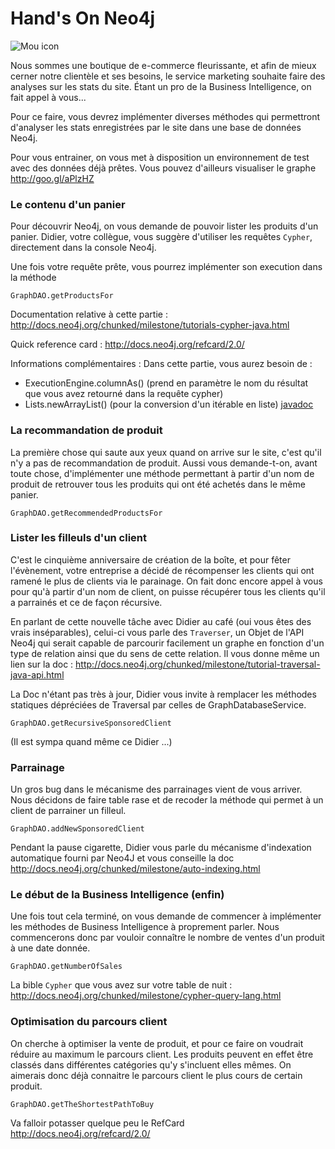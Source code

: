 Hand's On Neo4j
=========

![Mou icon](http://upload.wikimedia.org/wikipedia/en/4/4a/Neo4j.jpg)

Nous sommes une boutique de e-commerce fleurissante, et afin de mieux cerner notre clientèle et ses besoins, le service marketing souhaite faire des analyses sur les stats du site.
Étant un pro de la Business Intelligence, on fait appel à vous...

Pour ce faire, vous devrez implémenter diverses méthodes qui permettront d'analyser les stats enregistrées par le site dans une base de données Neo4j.

Pour vous entrainer, on vous met à disposition un environnement de test avec des données déjà prêtes.
Vous pouvez d'ailleurs visualiser le graphe <http://goo.gl/aPlzHZ>

### Le contenu d'un panier

Pour découvrir Neo4j, on vous demande de pouvoir lister les produits d'un panier. Didier, votre collègue, vous suggère d'utiliser les requêtes `Cypher`, directement dans la console Neo4j.

Une fois votre requête prête, vous pourrez implémenter son execution dans la méthode

	GraphDAO.getProductsFor

Documentation relative à cette partie : <http://docs.neo4j.org/chunked/milestone/tutorials-cypher-java.html>

Quick reference card : <http://docs.neo4j.org/refcard/2.0/>

Informations complémentaires : Dans cette partie, vous aurez besoin de :
* ExecutionEngine.columnAs() (prend en paramètre le nom du résultat que vous avez retourné dans la requête cypher)
* Lists.newArrayList() (pour la conversion d'un itérable en liste) [javadoc](http://docs.guava-libraries.googlecode.com/git/javadoc/com/google/common/collect/Lists.html#newArrayList%28java.lang.Iterable%29)

### La recommandation de produit

La première chose qui saute aux yeux quand on arrive sur le site, c'est qu'il n'y a pas de recommandation de produit. Aussi vous demande-t-on, avant toute chose, d'implémenter une méthode permettant à partir d'un nom de produit de retrouver tous les produits qui ont été achetés dans le même panier. 

	GraphDAO.getRecommendedProductsFor

### Lister les filleuls d'un client

C'est le cinquième anniversaire de création de la boîte, et pour fêter l'évènement, votre entreprise a décidé de récompenser les clients qui ont ramené le plus de clients via le parainage.
On fait donc encore appel à vous pour qu'à partir d'un nom de client, on puisse récupérer tous les clients qu'il a parrainés et ce de façon récursive.

En parlant de cette nouvelle tâche avec Didier au café (oui vous êtes des vrais inséparables), celui-ci vous parle des `Traverser`, un Objet de l'API Neo4j qui serait capable de parcourir facilement un graphe en fonction d'un type de relation ainsi que du sens de cette relation.
Il vous donne même un lien sur la doc : <http://docs.neo4j.org/chunked/milestone/tutorial-traversal-java-api.html>

La Doc n'étant pas très à jour, Didier vous invite à remplacer les méthodes statiques dépréciées de Traversal par celles de GraphDatabaseService.

	GraphDAO.getRecursiveSponsoredClient

(Il est sympa quand même ce Didier ...)


### Parrainage

Un gros bug dans le mécanisme des parrainages vient de vous arriver. Nous décidons de faire table rase et de recoder la méthode qui permet à un client de parrainer un filleul.

    GraphDAO.addNewSponsoredClient

Pendant la pause cigarette, Didier vous parle du mécanisme d'indexation automatique fourni par Neo4J et vous conseille la doc <http://docs.neo4j.org/chunked/milestone/auto-indexing.html>


### Le début de la Business Intelligence (enfin)

Une fois tout cela terminé, on vous demande de commencer à implémenter les méthodes de Business Intelligence à proprement parler. Nous commencerons donc par vouloir connaître le nombre de ventes d'un produit à une date donnée.

	GraphDAO.getNumberOfSales

La bible `Cypher` que vous avez sur votre table de nuit : <http://docs.neo4j.org/chunked/milestone/cypher-query-lang.html>


### Optimisation du parcours client

On cherche à optimiser la vente de produit, et pour ce faire on voudrait réduire au maximum le parcours client. Les produits peuvent en effet être classés dans différentes catégories qu'y s'incluent elles mêmes.
On aimerais donc déjà connaitre le parcours client le plus cours de certain produit.

	GraphDAO.getTheShortestPathToBuy

Va falloir potasser quelque peu le RefCard <http://docs.neo4j.org/refcard/2.0/>
